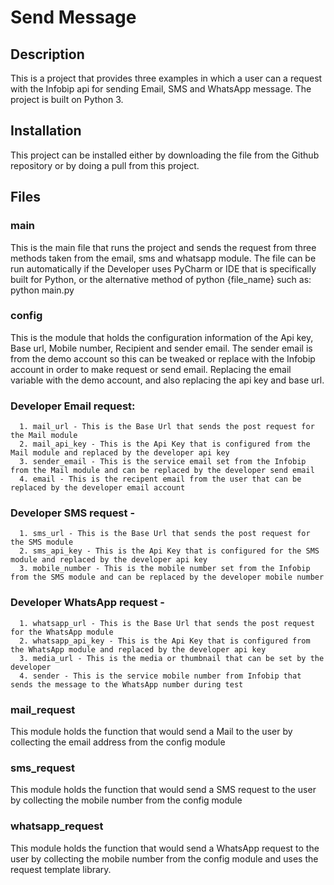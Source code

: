# Send Message

## Description
This is a project that provides three examples in which a user can a request with the Infobip api for sending Email, SMS and WhatsApp message. The project is built on Python 3.

## Installation
This project can be installed either by downloading the file from the Github repository or by doing a pull from this project. 

## Files
### main
This is the main file that runs the project and sends the request from three methods taken from the email, sms and whatsapp module. The file can be run automatically if the Developer uses PyCharm or IDE that is specifically built for Python, or the alternative method of python {file_name} such as: python main.py

### config
This is the module that holds the configuration information of the Api key, Base url, Mobile number, Recipient and sender email. The sender email is from the demo account so this can be tweaked or replace with the Infobip account in order to make request or send email. Replacing the email variable with the demo account, and also replacing the api key and base url. 

  ### Developer Email request: 
      1. mail_url - This is the Base Url that sends the post request for the Mail module
      2. mail_api_key - This is the Api Key that is configured from the Mail module and replaced by the developer api key
      3. sender_email - This is the service email set from the Infobip from the Mail module and can be replaced by the developer send email
      4. email - This is the recipent email from the user that can be replaced by the developer email account
  
  ### Developer SMS request -
      1. sms_url - This is the Base Url that sends the post request for the SMS module
      2. sms_api_key - This is the Api Key that is configured for the SMS module and replaced by the developer api key
      3. mobile_number - This is the mobile number set from the Infobip from the SMS module and can be replaced by the developer mobile number
  
  ### Developer WhatsApp request - 
      1. whatsapp_url - This is the Base Url that sends the post request for the WhatsApp module
      2. whatsapp_api_key - This is the Api Key that is configured from the WhatsApp module and replaced by the developer api key
      3. media_url - This is the media or thumbnail that can be set by the developer
      4. sender - This is the service mobile number from Infobip that sends the message to the WhatsApp number during test

### mail_request
This module holds the function that would send a Mail to the user by collecting the email address from the config module

### sms_request
This module holds the function that would send a SMS request to the user by collecting the mobile number from the config module

### whatsapp_request
This module holds the function that would send a WhatsApp request to the user by collecting the mobile number from the config module and uses the request template library.
